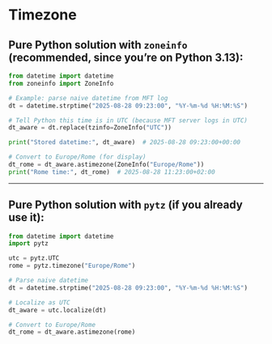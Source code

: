 # Timezone

## Pure Python solution with `zoneinfo` (recommended, since you’re on Python 3.13):
```python
from datetime import datetime
from zoneinfo import ZoneInfo

# Example: parse naive datetime from MFT log
dt = datetime.strptime("2025-08-28 09:23:00", "%Y-%m-%d %H:%M:%S")

# Tell Python this time is in UTC (because MFT server logs in UTC)
dt_aware = dt.replace(tzinfo=ZoneInfo("UTC"))

print("Stored datetime:", dt_aware)  # 2025-08-28 09:23:00+00:00

# Convert to Europe/Rome (for display)
dt_rome = dt_aware.astimezone(ZoneInfo("Europe/Rome"))
print("Rome time:", dt_rome)  # 2025-08-28 11:23:00+02:00

```
---

## Pure Python solution with `pytz` (if you already use it):

```python
from datetime import datetime
import pytz

utc = pytz.UTC
rome = pytz.timezone("Europe/Rome")

# Parse naive datetime
dt = datetime.strptime("2025-08-28 09:23:00", "%Y-%m-%d %H:%M:%S")

# Localize as UTC
dt_aware = utc.localize(dt)

# Convert to Europe/Rome
dt_rome = dt_aware.astimezone(rome)
```
